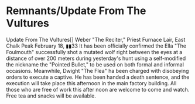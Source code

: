 # Remnants/Update From The Vultures

Update From The Vultures[]
Weber "The Reciter," Priest
Furnace Lair, East Chalk Peak
February 18, ▮▮33
It has been officially confirmed the Ella "The Foulmouth" successfully shot a mutated wolf right between the eyes at a distance of over 200 meters during yesterday's hunt using a self-modified the nickname the "Pointed Bullet," to be used on both formal and informal occasions.
Meanwhile, Dwight "The Flea" ha been charged with disobeying orders to execute a captive. He has been handed a death sentence, and the execution will take place this afternoon in the main factory building. All those who are free of work this after noon are welcome to come and watch. Free tea and snacks will be available.
